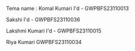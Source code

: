 Tema name : 
Komal Kumari
I'd - GWPBFS23110013

Sakshi
I'd - GWPBFS23110036

Lakshmi Kumari
I'd - GWPBFS23110015
 
Riya Kumari
GWPBFS23110034
